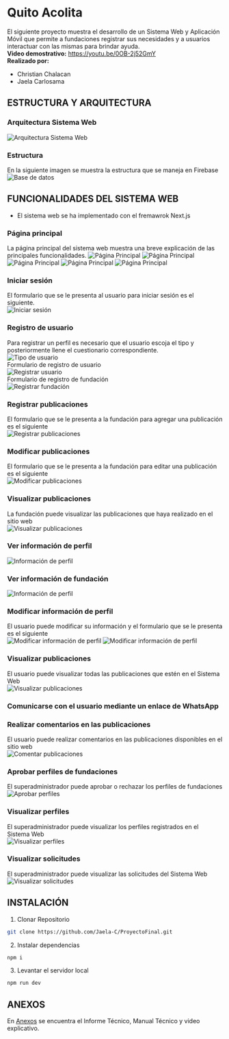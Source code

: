 # Quito Acolita
El siguiente proyecto muestra el desarrollo de un Sistema Web y Aplicación Móvil que permite a fundaciones registrar sus necesidades y a usuarios interactuar con las mismas para brindar ayuda.   
**Video demostrativo:** https://youtu.be/0OB-2j52GmY  
**Realizado por:**
  - Christian Chalacan
  - Jaela Carlosama
## ESTRUCTURA Y ARQUITECTURA
### Arquitectura Sistema Web

![Arquitectura Sistema Web](https://raw.githubusercontent.com/Jaela-C/ProyectoFinal/dev/Images/arquitecturaWeb.png)

### Estructura
En la siguiente imagen se muestra la estructura que se maneja en Firebase
![Base de datos](https://raw.githubusercontent.com/Jaela-C/ProyectoFinal/dev/Images/Database.PNG)
## FUNCIONALIDADES DEL SISTEMA WEB
  - El sistema web se ha implementado con el fremawrok Next.js
### Página principal
La página principal del sistema web muestra una breve explicación de las principales funcionalidades.
![Página Principal](https://raw.githubusercontent.com/Jaela-C/ProyectoFinal/dev/Images/PrincipalPage1.PNG)
![Página Principal](https://raw.githubusercontent.com/Jaela-C/ProyectoFinal/dev/Images/PrincipalPage2.PNG)
![Página Principal](https://raw.githubusercontent.com/Jaela-C/ProyectoFinal/dev/Images/PrincipalPage3.PNG)
![Página Principal](https://raw.githubusercontent.com/Jaela-C/ProyectoFinal/dev/Images/PrincipalPage4.PNG)
![Página Principal](https://raw.githubusercontent.com/Jaela-C/ProyectoFinal/dev/Images/PrincipalPage5.PNG)   

### Iniciar sesión
El formulario que se le presenta al usuario para iniciar sesión es el siguiente.  
![Iniciar sesión](https://raw.githubusercontent.com/Jaela-C/ProyectoFinal/dev/Images/Login.PNG)  
### Registro de usuario
Para registrar un perfil es necesario que el usuario escoja el tipo y posteriormente llene el cuestionario correspondiente.   
![Tipo de usuario](https://raw.githubusercontent.com/Jaela-C/ProyectoFinal/dev/Images/type.PNG)  
Formulario de registro de usuario   
![Registrar usuario](https://raw.githubusercontent.com/Jaela-C/ProyectoFinal/dev/Images/RegisterUser.PNG)   
Formulario de registro de fundación   
![Registrar fundación](https://raw.githubusercontent.com/Jaela-C/ProyectoFinal/dev/Images/RegisterAdmin.PNG) 

### Registrar publicaciones
El formulario que se le presenta a la fundación para agregar una publicación es el siguiente   
![Registrar publicaciones](https://raw.githubusercontent.com/Jaela-C/ProyectoFinal/dev/Images/RegisterPublication.PNG) 
### Modificar publicaciones
El formulario que se le presenta a la fundación para editar una publicación es el siguiente   
![Modificar publicaciones](https://raw.githubusercontent.com/Jaela-C/ProyectoFinal/dev/Images/EditPublication.PNG) 
### Visualizar publicaciones
La fundación puede visualizar las publicaciones que haya realizado en el sitio web   
![Visualizar publicaciones](https://raw.githubusercontent.com/Jaela-C/ProyectoFinal/dev/Images/viewPublicationFoundation.PNG) 

### Ver información de perfil    
![Información de perfil](https://raw.githubusercontent.com/Jaela-C/ProyectoFinal/dev/Images/viewProfile.PNG)
### Ver información de fundación    
![Información de perfil](https://raw.githubusercontent.com/Jaela-C/ProyectoFinal/dev/Images/viewProfileFoundation.PNG)
### Modificar información de perfil
El usuario puede modificar su información y el formulario que se le presenta es el siguiente    
![Modificar información de perfil](https://raw.githubusercontent.com/Jaela-C/ProyectoFinal/dev/Images/editProfile.PNG)
![Modificar información de perfil](https://raw.githubusercontent.com/Jaela-C/ProyectoFinal/dev/Images/editProfileFoundation.PNG)
### Visualizar publicaciones
El usuario puede visualizar todas las publicaciones que estén en el Sistema Web   
![Visualizar publicaciones](https://raw.githubusercontent.com/Jaela-C/ProyectoFinal/dev/Images/viewPublicationUser.PNG) 
### Comunicarse con el usuario mediante un enlace de WhatsApp
### Realizar comentarios en las publicaciones   
El usuario puede realizar comentarios en las publicaciones disponibles en el sitio web   
![Comentar publicaciones](https://raw.githubusercontent.com/Jaela-C/ProyectoFinal/dev/Images/comments.PNG) 

### Aprobar perfiles de fundaciones
El superadministrador puede aprobar o rechazar los perfiles de fundaciones   
![Aprobar perfiles](https://raw.githubusercontent.com/Jaela-C/ProyectoFinal/dev/Images/requestData.PNG)   
### Visualizar perfiles
El superadministrador puede visualizar los perfiles registrados en el Sistema Web    
![Visualizar perfiles](https://raw.githubusercontent.com/Jaela-C/ProyectoFinal/dev/Images/profiles.PNG) 
### Visualizar solicitudes   
El superadministrador puede visualizar las solicitudes del Sistema Web    
![Visualizar solicitudes](https://raw.githubusercontent.com/Jaela-C/ProyectoFinal/dev/Images/request.PNG) 

## INSTALACIÓN
1. Clonar Repositorio
```bash
git clone https://github.com/Jaela-C/ProyectoFinal.git
```
2. Instalar dependencias
```bash
npm i
```
3. Levantar el servidor local
```bash
npm run dev
```
## ANEXOS
En [Anexos](https://github.com/Jaela-C/Documentacion_Tesis) se encuentra el Informe Técnico, Manual Técnico y video explicativo.
